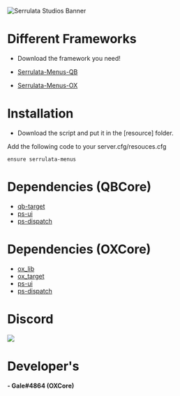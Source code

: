 ![Serrulata Studios Banner](https://i.imgur.com/wG4hycs.gif)

# Different Frameworks

* Download the framework you need!
* [Serrulata-Menus-QB](https://img.freepik.com/free-vector/abstract-coming-soon-halftone-style-background-design_1017-27282.jpg?w=2000)

* [Serrulata-Menus-OX](https://github.com/Serrulata-Studios/serrulata-menus/tree/ox)

# Installation

* Download the script and put it in the [resource] folder.

Add the following code to your server.cfg/resouces.cfg
```
ensure serrulata-menus
```

# Dependencies (QBCore)
* [qb-target](https://github.com/qbcore-framework/qb-target)
* [ps-ui](https://github.com/Project-Sloth/ps-ui)
* [ps-dispatch](https://github.com/Project-Sloth/ps-dispatch)

# Dependencies (OXCore)
* [ox_lib](https://github.com/overextended/ox_lib)
* [ox_target](https://github.com/overextended/ox_target)
* [ps-ui](https://github.com/Project-Sloth/ps-ui)
* [ps-dispatch](https://github.com/Project-Sloth/ps-dispatch)

# Discord
[![](https://dcbadge.vercel.app/api/server/NerdvuJDX7)](https://discord.gg/NerdvuJDX7)

# Developer's
#### - Gale#4864 (OXCore)
